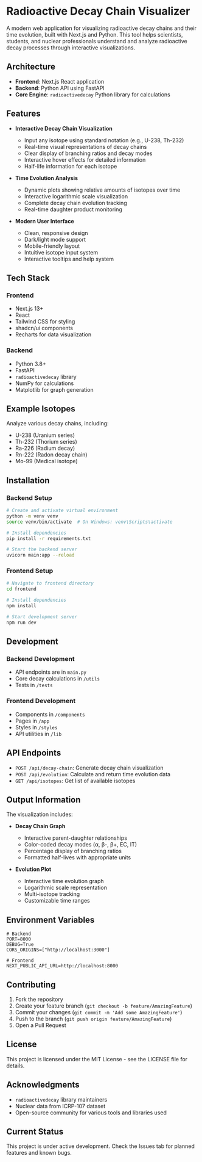 # Radioactive Decay Chain Visualizer

A modern web application for visualizing radioactive decay chains and their time evolution, built with Next.js and Python. This tool helps scientists, students, and nuclear professionals understand and analyze radioactive decay processes through interactive visualizations.

## Architecture

- **Frontend**: Next.js React application
- **Backend**: Python API using FastAPI
- **Core Engine**: `radioactivedecay` Python library for calculations

## Features

- **Interactive Decay Chain Visualization**
  - Input any isotope using standard notation (e.g., U-238, Th-232)
  - Real-time visual representations of decay chains
  - Clear display of branching ratios and decay modes
  - Interactive hover effects for detailed information
  - Half-life information for each isotope

- **Time Evolution Analysis**
  - Dynamic plots showing relative amounts of isotopes over time
  - Interactive logarithmic scale visualization
  - Complete decay chain evolution tracking
  - Real-time daughter product monitoring

- **Modern User Interface**
  - Clean, responsive design
  - Dark/light mode support
  - Mobile-friendly layout
  - Intuitive isotope input system
  - Interactive tooltips and help system

## Tech Stack

### Frontend
- Next.js 13+
- React
- Tailwind CSS for styling
- shadcn/ui components
- Recharts for data visualization

### Backend
- Python 3.8+
- FastAPI
- `radioactivedecay` library
- NumPy for calculations
- Matplotlib for graph generation

## Example Isotopes

Analyze various decay chains, including:
- U-238 (Uranium series)
- Th-232 (Thorium series)
- Ra-226 (Radium decay)
- Rn-222 (Radon decay chain)
- Mo-99 (Medical isotope)

## Installation

### Backend Setup
```bash
# Create and activate virtual environment
python -m venv venv
source venv/bin/activate  # On Windows: venv\Scripts\activate

# Install dependencies
pip install -r requirements.txt

# Start the backend server
uvicorn main:app --reload
```

### Frontend Setup
```bash
# Navigate to frontend directory
cd frontend

# Install dependencies
npm install

# Start development server
npm run dev
```

## Development

### Backend Development
- API endpoints are in `main.py`
- Core decay calculations in `/utils`
- Tests in `/tests`

### Frontend Development
- Components in `/components`
- Pages in `/app`
- Styles in `/styles`
- API utilities in `/lib`

## API Endpoints

- `POST /api/decay-chain`: Generate decay chain visualization
- `POST /api/evolution`: Calculate and return time evolution data
- `GET /api/isotopes`: Get list of available isotopes

## Output Information

The visualization includes:

- **Decay Chain Graph**
  - Interactive parent-daughter relationships
  - Color-coded decay modes (α, β-, β+, EC, IT)
  - Percentage display of branching ratios
  - Formatted half-lives with appropriate units

- **Evolution Plot**
  - Interactive time evolution graph
  - Logarithmic scale representation
  - Multi-isotope tracking
  - Customizable time ranges

## Environment Variables

```env
# Backend
PORT=8000
DEBUG=True
CORS_ORIGINS=["http://localhost:3000"]

# Frontend
NEXT_PUBLIC_API_URL=http://localhost:8000
```

## Contributing

1. Fork the repository
2. Create your feature branch (`git checkout -b feature/AmazingFeature`)
3. Commit your changes (`git commit -m 'Add some AmazingFeature'`)
4. Push to the branch (`git push origin feature/AmazingFeature`)
5. Open a Pull Request

## License

This project is licensed under the MIT License - see the LICENSE file for details.

## Acknowledgments

- `radioactivedecay` library maintainers
- Nuclear data from ICRP-107 dataset
- Open-source community for various tools and libraries used

## Current Status

This project is under active development. Check the Issues tab for planned features and known bugs.